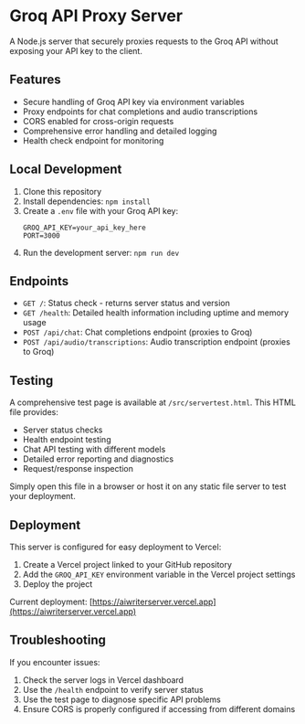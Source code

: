 # Groq API Proxy Server

A Node.js server that securely proxies requests to the Groq API without exposing your API key to the client.

## Features

- Secure handling of Groq API key via environment variables
- Proxy endpoints for chat completions and audio transcriptions
- CORS enabled for cross-origin requests
- Comprehensive error handling and detailed logging
- Health check endpoint for monitoring

## Local Development

1. Clone this repository
2. Install dependencies: `npm install`
3. Create a `.env` file with your Groq API key:
   ```
   GROQ_API_KEY=your_api_key_here
   PORT=3000
   ```
4. Run the development server: `npm run dev`

## Endpoints

- `GET /`: Status check - returns server status and version
- `GET /health`: Detailed health information including uptime and memory usage
- `POST /api/chat`: Chat completions endpoint (proxies to Groq)
- `POST /api/audio/transcriptions`: Audio transcription endpoint (proxies to Groq)

## Testing

A comprehensive test page is available at `/src/servertest.html`. This HTML file provides:
- Server status checks
- Health endpoint testing
- Chat API testing with different models
- Detailed error reporting and diagnostics
- Request/response inspection

Simply open this file in a browser or host it on any static file server to test your deployment.

## Deployment

This server is configured for easy deployment to Vercel:

1. Create a Vercel project linked to your GitHub repository
2. Add the `GROQ_API_KEY` environment variable in the Vercel project settings
3. Deploy the project

Current deployment: [https://aiwriterserver.vercel.app](https://aiwriterserver.vercel.app)

## Troubleshooting

If you encounter issues:
1. Check the server logs in Vercel dashboard
2. Use the `/health` endpoint to verify server status
3. Use the test page to diagnose specific API problems
4. Ensure CORS is properly configured if accessing from different domains